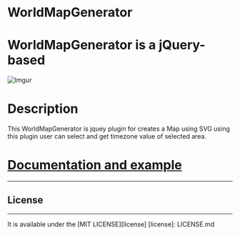 # WorldMapGenerator 

# WorldMapGenerator is a jQuery-based

![Imgur](http://i.imgur.com/i22GQ74.png?1)

# Description

This WorldMapGenerator is jquey plugin for creates a Map using SVG using this plugin user can
select and get timezone value of selected area.

# [Documentation and example](http://kevalbhatt.github.io/WorldMapGenerator)
---------------------


## License
---------------------
It is available under the [MIT LICENSE][license]
[license]: LICENSE.md

